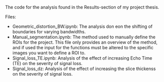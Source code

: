 The code for the analysis found in the Results-section of my project thesis. 

Files:
- Geometric_distortion_BW.ipynb: The analysis don eon the shifting of boundaries for varying bandwidths.
- Manual_segmentation.ipynb: The method used to manually define the ROIs for the project. This file only provides an overview of the method, and if used the input for the functions must be altered to the specific images you want to define a ROI to.
- Signal_loss_TE.ipynb: Analysis of the effect of increasing Echo Time (TE) on the severity of signal loss.
- Signal_loss_dz: Analysis of the effect of increasing the slice thickenss on the severity of signal loss.
